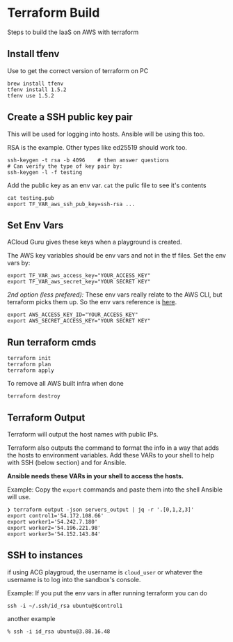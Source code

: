 # Terraform Build
Steps to build the IaaS on AWS with terraform

## Install tfenv
Use to get the correct version of terraform on PC

```
brew install tfenv
tfenv install 1.5.2
tfenv use 1.5.2
```

## Create a SSH public key pair
This will be used for logging into hosts. Ansible will be using this too.

RSA is the example. Other types like ed25519 should work too.
```
ssh-keygen -t rsa -b 4096    # then answer questions
# Can verify the type of key pair by:
ssh-keygen -l -f testing
```

Add the public key as an env var. `cat` the pulic file to see it's contents
```
cat testing.pub
export TF_VAR_aws_ssh_pub_key=ssh-rsa ...
```

## Set Env Vars

ACloud Guru gives these keys when a playground is created.

The AWS key variables should be env vars and not in the tf files. Set the env vars by:
```
export TF_VAR_aws_access_key="YOUR_ACCESS_KEY"
export TF_VAR_aws_secret_key="YOUR SECRET KEY"
```

_2nd option (less prefered):_ These env vars really relate to the AWS CLI, but terraform picks them up. So the env vars reference is [here](https://docs.aws.amazon.com/cli/latest/userguide/cli-configure-envvars.html).
```
export AWS_ACCESS_KEY_ID="YOUR_ACCESS_KEY"
export AWS_SECRET_ACCESS_KEY="YOUR SECRET KEY"
```

## Run terraform cmds

```
terraform init
terraform plan
terraform apply
```
To remove all AWS built infra when done
```
terraform destroy
```

## Terraform Output
Terraform will output the host names with public IPs.

Terraform also outputs the command to format the info in a way that adds the hosts to environment variables. Add these VARs to your shell to help with SSH (below section) and for Ansible.

**Ansible needs these VARs in your shell to access the hosts.**

Example: Copy the `export` commands and paste them into the shell Ansible will use.
```
❯ terraform output -json servers_output | jq -r '.[0,1,2,3]'
export control1='54.172.108.66'
export worker1='54.242.7.180'
export worker2='54.196.221.98'
export worker3='54.152.143.84'
```

## SSH to instances
if using ACG playgroud, the username is `cloud_user` or whatever the username is to log into the sandbox's console.

Example:
If you put the env vars in after running terraform you can do
```
ssh -i ~/.ssh/id_rsa ubuntu@$control1
``` 
another example
```
% ssh -i id_rsa ubuntu@3.88.16.48
```